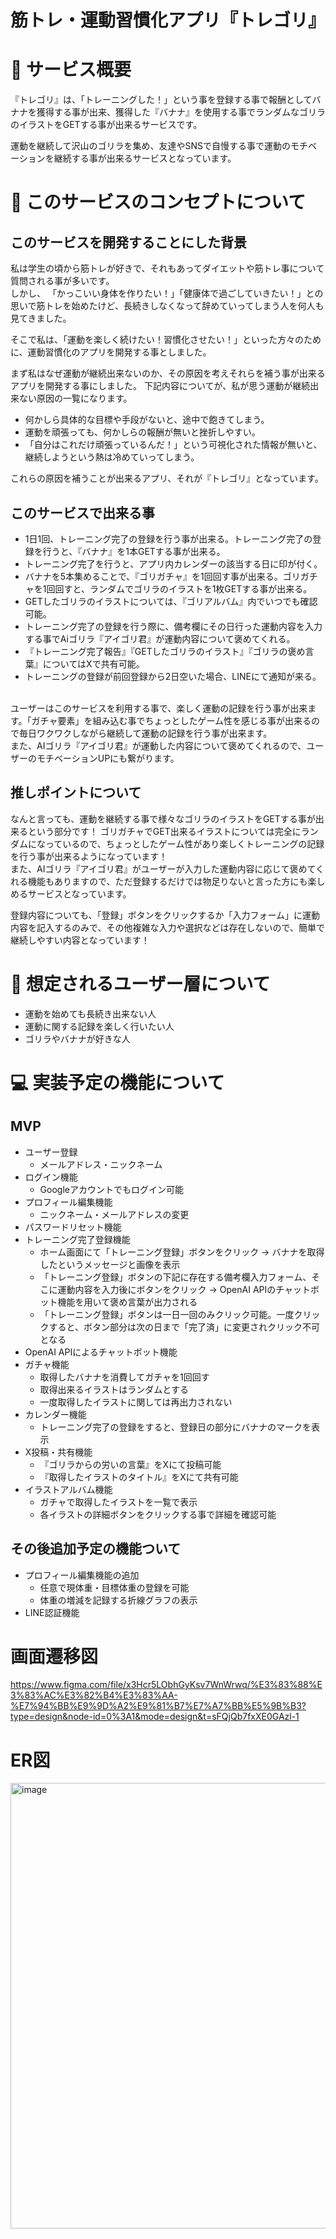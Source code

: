 # 筋トレ・運動習慣化アプリ『トレゴリ』

# 🦍 サービス概要
『トレゴリ』は、「トレーニングした！」という事を登録する事で報酬としてバナナを獲得する事が出来、獲得した『バナナ』を使用する事でランダムなゴリラのイラストをGETする事が出来るサービスです。<br>

運動を継続して沢山のゴリラを集め、友達やSNSで自慢する事で運動のモチベーションを継続する事が出来るサービスとなっています。

# 📖 このサービスのコンセプトについて

## このサービスを開発することにした背景
私は学生の頃から筋トレが好きで、それもあってダイエットや筋トレ事について質問される事が多いです。<br>
しかし、 「かっこいい身体を作りたい！」「健康体で過ごしていきたい！」との思いで筋トレを始めたけど、長続きしなくなって辞めていってしまう人を何人も見てきました。<br>

そこで私は、「運動を楽しく続けたい！習慣化させたい！」といった方々のために、運動習慣化のアプリを開発する事としました。<br>

まず私はなぜ運動が継続出来ないのか、その原因を考えそれらを補う事が出来るアプリを開発する事にしました。
下記内容についてが、私が思う運動が継続出来ない原因の一覧になります。
- 何かしら具体的な目標や手段がないと、途中で飽きてしまう。
- 運動を頑張っても、何かしらの報酬が無いと挫折しやすい。
- 「自分はこれだけ頑張っているんだ！」という可視化された情報が無いと、継続しようという熱は冷めていってしまう。

これらの原因を補うことが出来るアプリ、それが『トレゴリ』となっています。

## このサービスで出来る事
- 1日1回、トレーニング完了の登録を行う事が出来る。トレーニング完了の登録を行うと、『バナナ』を1本GETする事が出来る。
- トレーニング完了を行うと、アプリ内カレンダーの該当する日に印が付く。
- バナナを5本集めることで、『ゴリガチャ』を1回回す事が出来る。ゴリガチャを1回回すと、ランダムでゴリラのイラストを1枚GETする事が出来る。
- GETしたゴリラのイラストについては、『ゴリアルバム』内でいつでも確認可能。
- トレーニング完了の登録を行う際に、備考欄にその日行った運動内容を入力する事でAiゴリラ『アイゴリ君』が運動内容について褒めてくれる。
- 『トレーニング完了報告』『GETしたゴリラのイラスト』『ゴリラの褒め言葉』についてはXで共有可能。
- トレーニングの登録が前回登録から2日空いた場合、LINEにて通知が来る。

<br>
ユーザーはこのサービスを利用する事で、楽しく運動の記録を行う事が出来ます。「ガチャ要素」を組み込む事でちょっとしたゲーム性を感じる事が出来るので毎日ワクワクしながら継続して運動の記録を行う事が出来ます。<br>
また、AIゴリラ『アイゴリ君』が運動した内容について褒めてくれるので、ユーザーのモチベーションUPにも繋がります。

## 推しポイントについて
なんと言っても、運動を継続する事で様々なゴリラのイラストをGETする事が出来るという部分です！
ゴリガチャでGET出来るイラストについては完全にランダムになっているので、ちょっとしたゲーム性があり楽しくトレーニングの記録を行う事が出来るようになっています！<br>
また、AIゴリラ『アイゴリ君』がユーザーが入力した運動内容に応じて褒めてくれる機能もありますので、ただ登録するだけでは物足りないと言った方にも楽しめるサービスとなっています。<br>

登録内容についても、「登録」ボタンをクリックするか「入力フォーム」に運動内容を記入するのみで、その他複雑な入力や選択などは存在しないので、簡単で継続しやすい内容となっています！

# 👤 想定されるユーザー層について
- 運動を始めても長続き出来ない人
- 運動に関する記録を楽しく行いたい人
- ゴリラやバナナが好きな人

# 💻 実装予定の機能について
## MVP
- ユーザー登録
  - メールアドレス・ニックネーム
- ログイン機能
  - Googleアカウントでもログイン可能
- プロフィール編集機能
  - ニックネーム・メールアドレスの変更
- パスワードリセット機能
- トレーニング完了登録機能
  - ホーム画面にて「トレーニング登録」ボタンをクリック → バナナを取得したというメッセージと画像を表示
  - 「トレーニング登録」ボタンの下記に存在する備考欄入力フォーム、そこに運動内容を入力後にボタンをクリック → OpenAI APIのチャットボット機能を用いて褒め言葉が出力される
  - 「トレーニング登録」ボタンは一日一回のみクリック可能。一度クリックすると、ボタン部分は次の日まで「完了済」に変更されクリック不可となる
- OpenAI APIによるチャットボット機能
- ガチャ機能
  - 取得したバナナを消費してガチャを1回回す
  - 取得出来るイラストはランダムとする
  - 一度取得したイラストに関しては再出力されない
- カレンダー機能
  - トレーニング完了の登録をすると、登録日の部分にバナナのマークを表示
- X投稿・共有機能
  - 『ゴリラからの労いの言葉』をXにて投稿可能
  - 『取得したイラストのタイトル』をXにて共有可能
- イラストアルバム機能
  - ガチャで取得したイラストを一覧で表示
  - 各イラストの詳細ボタンをクリックする事で詳細を確認可能

## その後追加予定の機能ついて
- プロフィール編集機能の追加
  - 任意で現体重・目標体重の登録を可能
  - 体重の増減を記録する折線グラフの表示
- LINE認証機能

# 画面遷移図
https://www.figma.com/file/x3Hcr5LObhGyKsv7WnWrwq/%E3%83%88%E3%83%AC%E3%82%B4%E3%83%AA-%E7%94%BB%E9%9D%A2%E9%81%B7%E7%A7%BB%E5%9B%B3?type=design&node-id=0%3A1&mode=design&t=sFQjQb7fxXE0GAzl-1

# ER図
<img width="713" alt="image" src="https://github.com/SatoNozomi44/Tra_gori/assets/130850494/062a742e-d459-4a26-8ed0-f94a7fb0809d">


